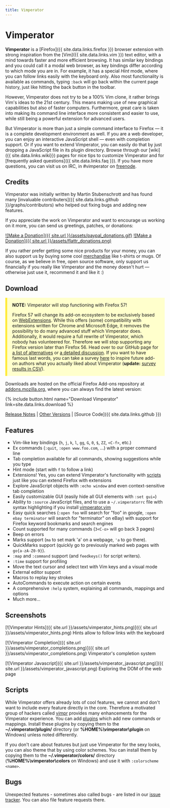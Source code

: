 ```yaml
---
title: Vimperator
---
```


# Vimperator

**Vimperator** is a [Firefox]({{ site.data.links.firefox }}) browser extension
with strong inspiration from the [Vim]({{ site.data.links.vim }}) text editor,
with a mind towards faster and more efficient browsing.
It has similar key bindings and you could call it a modal web browser,
as key bindings differ according to which mode you are in.
For example, it has a special *Hint* mode,
where you can follow links easily with the keyboard only.
Also most functionality is available as commands,
typing `:back` will go back within the current page history,
just like hitting the back button in the toolbar.

However, Vimperator does not try to be a 100% Vim clone,
it rather brings Vim's ideas to the 21st century.
This means making use of new graphical capabilities but also of faster computers.
Furthermore, great care is taken into making its command line interface more
consistent and easier to use,
while still being a powerful extension for advanced users.

But Vimperator is more than just a simple command interface to Firefox —
it is a complete development environment as well.
If you are a web developer, you can enjoy an interactive JavaScript shell —
even with completion support.
Or if you want to extend Vimperator,
you can easily do that by just dropping a JavaScript file in its plugin
directory. Browse through our [wiki]({{ site.data.links.wiki}}) pages for nice
tips to customize Vimperator and for
[frequently asked questions]({{ site.data.links.faq }}).
If you have more questions, you can visit us on IRC,
in #vimperator on [freenode](http://www.freenode.net/).

## Credits

Vimperator was initially written by Martin Stubenschrott and has found many
[invaluable contributers]({{ site.data.links.github }}/graphs/contributors)
who helped out fixing bugs and adding new features. 

If you appreciate the work on Vimperator and want to encourage us working on it
more, you can send us greetings, patches, or donations:

[![Make a Donation]({{ site.url }}/assets/paypal_donations.gif)](https://www.paypal.com/cgi-bin/webscr?cmd=_s-xclick&hosted_button_id=8323006)
[![Make a Donation]({{ site.url }}/assets/flattr_donations.png)](http://flattr.com/thing/146785/Vimperator)

If you rather prefer getting some nice products for your money,
you can also support us by buying some cool
[merchandise](http://www.zazzle.com/maxauthority*) like t-shirts or mugs.
Of course, as we believe in free, open source software,
only support us financially if you really like Vimperator and the money doesn't
hurt — otherwise just use it, recommend it and like it :) 

## Download

<div style="background-color: #ffffcc;; border-left: 6px solid #ffeb3b; padding: 0.01em 16px; margin-top: 16px; margin-bottom: 16px">
<p>
<b>NOTE:</b> Vimperator will stop functioning with Firefox 57!
</p>
<p>
Firefox 57 will change its add-on ecosystem to be exclusively based on <a
href="https://blog.mozilla.org/addons/2016/11/23/add-ons-in-2017/">WebExtensions</a>.
While this offers (some) compatibility with extensions written for Chrome and
Microsoft Edge, it removes the possibility to do many advanced stuff which
Vimperator does. Additionally, it would require a full rewrite of Vimperator,
which nobody has volunteered for. Therefore we will stop supporting any Firefox
version later than Firefox 56. Head over to our GitHub page for <a
href="https://github.com/vimperator/vimperator-labs#end-of-life-and-alternatives">a
list of alternatives</a> or <a
href="https://github.com/vimperator/vimperator-labs/issues/705">a detailed
discussion</a>.
If you want to have famous last words, you can take a survey <a
href="https://docs.google.com/forms/d/e/1FAIpQLSfTvWhTWbWAWpbbeoVM_RkDEQV6dqp4YL9Gt77gNkQHN4pTZA/formResponse">here</a>
to inspire future add-on authors what you actually liked about Vimperator
(<b>update:</b> <a href="{{ site.url }}/assets/vimperator_exit_eol_survey.csv">survey results in CSV</a>).
</p>
</div>


Downloads are hosted on the official Firefox Add-ons repository at
[addons.mozilla.org](https://addons.mozilla.org/en-US/firefox/addon/vimperator/),
where you can always find the latest version:

{% include button.html name="Download Vimperator" link=site.data.links.download %}

[Release Notes](https://raw.githubusercontent.com/vimperator/vimperator-labs/master/vimperator/NEWS) |
[Other Versions](https://addons.mozilla.org/en-US/firefox/addon/vimperator/versions/) |
[Source Code]({{ site.data.links.github }})

## Features

- Vim-like key bindings (`h`, `j`, `k`, `l`, `gg`, `G`, `0`, `$`, `ZZ`, `<C-f>`, etc.)
- Ex commands (`:quit`, `:open www.foo.com`, ...) with a proper command line
- Tab completion available for all commands, showing suggestions while you type
- Hint mode (start with `f` to follow a link)
- Extensions! Yes, you can extend Vimperator's functionality with [scripts](http://vimpr.github.io/) just like you can extend Firefox with extensions
- Explore JavaScript objects with `:echo window` and even context-sensitive tab completion
- Easily customizable GUI (easily hide all GUI elements with `:set gui=`)
- Ability to `:source` JavaScript files, and to use a `~/.vimperatorrc` file with syntax highlighting if you install [vimperator.vim](https://github.com/vimperator/vimperator.vim)
- Easy quick searches (`:open foo` will search for "foo" in google, `:open ebay terminator` will search for "terminator" on eBay) with support for Firefox keyword bookmarks and search engines
- Count supported for many commands (`3<C-o>` will go back 3 pages)
- Beep on errors
- Marks support (`ma` to set mark 'a' on a webpage, `'a` to go there).
- QuickMarks support (quickly go to previously marked web pages with `go{a-zA-Z0-9}`).
- `:map` and `:command` support (and `feedkeys()` for script writers).
- `:time` support for profiling
- Move the text cursor and select text with Vim keys and a visual mode
- External editor support
- Macros to replay key strokes
- AutoCommands to execute action on certain events
- A comprehensive `:help` system, explaining all commands, mappings and options
- Much more...

## Screenshots

[![Vimperator Hints]({{ site.url }}/assets/vimperator_hints.png)]({{ site.url }}/assets/vimperator_hints.png)
Hints allow to follow links with the keyboard

[![Vimperator Completion]({{ site.url }}/assets/vimperator_completions.png)]({{ site.url }}/assets/vimperator_completions.png)
Vimperator's completion system 

[![Vimperator Javascript]({{ site.url }}/assets/vimperator_javascript.png)]({{ site.url }}/assets/vimperator_javascript.png)
Exploring the DOM of the web page

## Scripts

While Vimperator offers already lots of cool features,
we cannot and don't want to include every feature directly in the core.
Therefore a motivated group of hackers called [vimpr](http://vimpr.github.io/)
provides many enhancements for the Vimperator experience.
You can add [plugins](https://github.com/vimpr/vimperator-plugins) which add
new commands or mappings.
Install these plugins by copying them to the **~/.vimperator/plugin/**
directory (or **%HOME%\vimperator\plugin** on Windows) unless noted differently.

If you don't care about features but just use Vimperator for the sexy looks,
you can also theme that by using color schemes.
You can install them by copying them to the **~/.vimperator/colors/** directory
(**%HOME%\vimperator\colors** on Windows) and use it with `:colorscheme <name>`.

## Bugs

Unexpected features - sometimes also called bugs - are listed in our
[issue tracker](https://github.com/vimperator/vimperator-labs/issues).
You can also file feature requests there.
